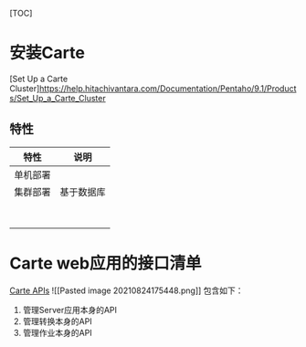 [TOC]

# 安装Carte
[Set Up a Carte Cluster]https://help.hitachivantara.com/Documentation/Pentaho/9.1/Products/Set_Up_a_Carte_Cluster

## 特性
| 特性 | 说明 |
| ---- | ---- |
| 单机部署 |  |
| 集群部署 | 基于数据库 |
|  |  |
|  |  |
|  |  |
|  |  |
|  |  |
|  |  |
|  |  |
|  |  |

# Carte web应用的接口清单
[Carte APIs](https://help.hitachivantara.com/Documentation/Pentaho/9.1/Developer_center/REST_API_Reference/Carte)
![[Pasted image 20210824175448.png]]
包含如下：
1. 管理Server应用本身的API
2. 管理转换本身的API
3. 管理作业本身的API

# 